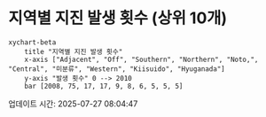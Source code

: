 # 지역별 지진 발생 횟수 (상위 10개)

```mermaid
xychart-beta
    title "지역별 지진 발생 횟수"
    x-axis ["Adjacent", "Off", "Southern", "Northern", "Noto,", "Central", "미분류", "Western", "Kiisuido", "Hyuganada"]
    y-axis "발생 횟수" 0 --> 2010
    bar [2008, 75, 17, 17, 9, 8, 6, 5, 5, 5]
```

업데이트 시간: 2025-07-27 08:04:47
